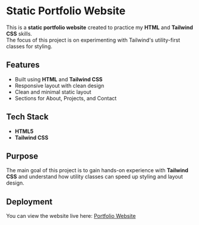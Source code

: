 # Static Portfolio Website

This is a **static portfolio website** created to practice my **HTML** and **Tailwind CSS** skills.  
The focus of this project is on experimenting with Tailwind's utility-first classes for styling.  

## Features
- Built using **HTML** and **Tailwind CSS**
- Responsive layout with clean design   
- Clean and minimal static layout  
- Sections for About, Projects, and Contact  

## Tech Stack
- **HTML5**  
- **Tailwind CSS**  

## Purpose
The main goal of this project is to gain hands-on experience with **Tailwind CSS** and understand how utility classes can speed up styling and layout design.  

## Deployment
You can view the website live here: [Portfolio Website](https://pandeyanjali491.github.io/MyPortfolio/)

